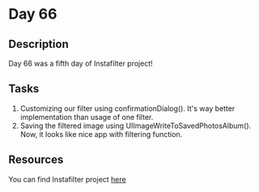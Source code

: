 # Day 66

## Description

Day 66 was a fifth day of Instafilter project!

## Tasks

1. Customizing our filter using confirmationDialog(). It's way better implementation than usage of one filter.
2. Saving the filtered image using UIImageWriteToSavedPhotosAlbum(). Now, it looks like nice app with filtering function.

## Resources

You can find Instafilter project [here](/Sources/Instafilter/)